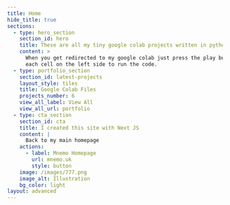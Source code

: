 ```yaml
---
title: Home
hide_title: true
sections:
  - type: hero_section
    section_id: hero
    title: These are all my tiny google colab projects written in python
    content: >
      When you get redirected to my google colab just press the play button on
      each cell on the left side to run the code.
  - type: portfolio_section
    section_id: latest-projects
    layout_style: tiles
    title: Google Colab Files
    projects_number: 6
    view_all_label: View All
    view_all_url: portfolio
  - type: cta_section
    section_id: cta
    title: I created this site with Next JS
    content: |
      Back to my main homepage
    actions:
      - label: Mnemo Homepage
        url: mnemo.uk
        style: button
    image: /images/777.png
    image_alt: Illustration
    bg_color: light
layout: advanced
---
```

